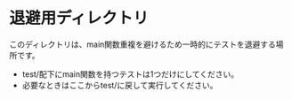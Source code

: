 # 退避用ディレクトリ

このディレクトリは、main関数重複を避けるため一時的にテストを退避する場所です。

- test/配下にmain関数を持つテストは1つだけにしてください。
- 必要なときはここからtest/に戻して実行してください。
